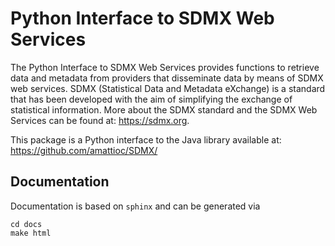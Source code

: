 # Python Interface to SDMX Web Services

The Python Interface to SDMX Web Services provides functions to retrieve data and metadata from providers that disseminate data by means of SDMX web services. SDMX (Statistical Data and Metadata eXchange) is a standard that has been developed with the aim of simplifying the exchange of statistical information. More about the SDMX standard and the SDMX Web Services can be found at: <https://sdmx.org>.

This package is a Python interface to the Java library available at: https://github.com/amattioc/SDMX/

## Documentation
Documentation is based on ``sphinx`` and can be generated via 

```
cd docs
make html
```